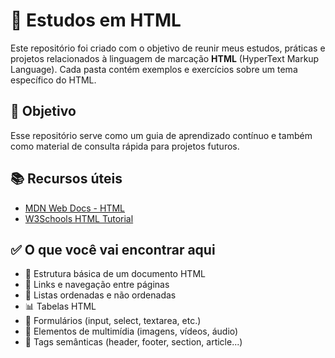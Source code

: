 # 📘 Estudos em HTML

Este repositório foi criado com o objetivo de reunir meus estudos, práticas e projetos relacionados à linguagem de marcação **HTML** (HyperText Markup Language).
Cada pasta contém exemplos e exercícios sobre um tema específico do HTML.

## 🧠 Objetivo

Esse repositório serve como um guia de aprendizado contínuo e também como material de consulta rápida para projetos futuros.

## 📚 Recursos úteis

- [MDN Web Docs - HTML](https://developer.mozilla.org/pt-BR/docs/Web/HTML)
- [W3Schools HTML Tutorial](https://www.w3schools.com/html/)

## ✅ O que você vai encontrar aqui

- 📄 Estrutura básica de um documento HTML
- 🔗 Links e navegação entre páginas
- 📝 Listas ordenadas e não ordenadas
- 📊 Tabelas HTML
- 🧾 Formulários (input, select, textarea, etc.)
- 🎥 Elementos de multimídia (imagens, vídeos, áudio)
- 🧩 Tags semânticas (header, footer, section, article...)
